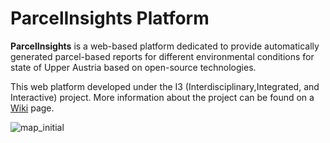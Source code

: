# ParcelInsights Platform

**ParcelInsights** is a web-based platform dedicated to provide automatically generated parcel-based reports for different environmental conditions for state of Upper Austria based on open-source technologies.

This web platform developed under the I3 (Interdisciplinary,Integrated, and Interactive) project. More information about the project can be found on a [Wiki](https://github.com/Edah94/ParcelInsights/wiki/Automated-parcel-based-reports-for-different-environmental-conditions-based-on-open-source-technologies) page.

![map_initial](https://github.com/Edah94/ParcelInsights/assets/92268344/bb03f449-6937-435c-9b03-10601fe4c7cc)

